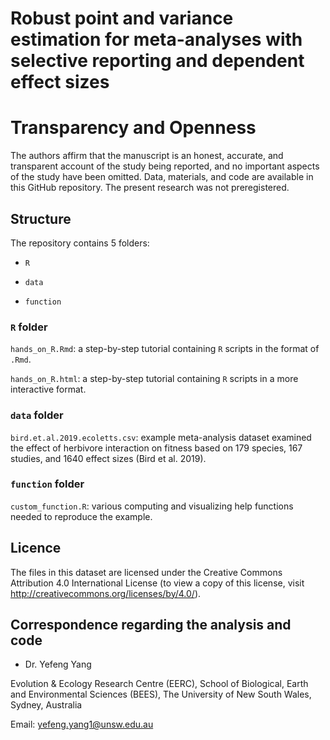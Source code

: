 # Robust point and variance estimation for meta-analyses with selective reporting and dependent effect sizes


# Transparency and Openness
The authors affirm that the manuscript is an honest, accurate, and transparent account of the study being reported, and no important aspects of the study have been omitted. Data, materials, and code are available in this GitHub repository. The present research was not preregistered.

## Structure

The repository contains 5 folders:

- `R`

- `data`

- `function`


### `R` folder

`hands_on_R.Rmd`: a step-by-step tutorial containing `R` scripts in the format of `.Rmd`.

`hands_on_R.html`: a step-by-step tutorial containing `R` scripts in a more interactive format.


  
### `data` folder

`bird.et.al.2019.ecoletts.csv`: example meta-analysis dataset examined the effect of herbivore interaction on fitness based on 179 species, 167 studies, and 1640 effect sizes (Bird et al. 2019).


### `function` folder


`custom_function.R`: various computing and visualizing help functions needed to reproduce the example.



## Licence

The files in this dataset are licensed under the Creative Commons Attribution 4.0 International License (to view a copy of this license, visit http://creativecommons.org/licenses/by/4.0/).


## Correspondence regarding the analysis and code

- Dr. Yefeng Yang

Evolution & Ecology Research Centre (EERC), 
School of Biological, Earth and Environmental Sciences (BEES), 
The University of New South Wales, Sydney, Australia

Email: yefeng.yang1@unsw.edu.au
